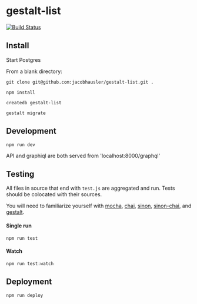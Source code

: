 # gestalt-list

[![Build Status](https://travis-ci.org/jacobhausler/gestaltCLP2.svg?branch=master)](https://travis-ci.org/jacobhausler/gestaltCLP2)

## Install
Start Postgres

From a blank directory:

```
git clone git@github.com:jacobhausler/gestalt-list.git .

npm install

createdb gestalt-list

gestalt migrate

```

## Development

```
npm run dev
```

API and graphiql are both served from 'localhost:8000/graphql'

## Testing

All files in source that end with `test.js` are aggregated and run. Tests should be colocated with their sources.

You will need to familiarize yourself with [mocha](https://mochajs.org/), [chai](http://chaijs.com/), [sinon](http://sinonjs.org/), [sinon-chai](https://github.com/domenic/sinon-chai), and [gestalt](https://github.com/charlieschwabacher/gestalt).

#### Single run

```
npm run test
```

#### Watch

```
npm run test:watch
```

## Deployment

```
npm run deploy
```
